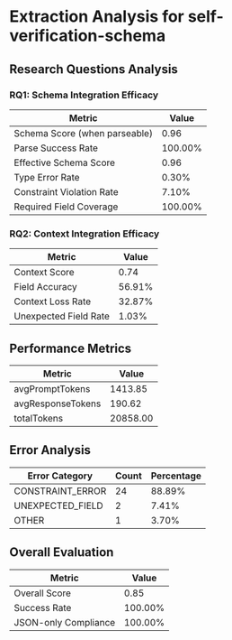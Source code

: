 # Extraction Analysis for self-verification-schema

## Research Questions Analysis

### RQ1: Schema Integration Efficacy

| Metric | Value |
|--------|-------|
| Schema Score (when parseable) | 0.96 |
| Parse Success Rate | 100.00% |
| Effective Schema Score | 0.96 |
| Type Error Rate | 0.30% |
| Constraint Violation Rate | 7.10% |
| Required Field Coverage | 100.00% |

### RQ2: Context Integration Efficacy

| Metric | Value |
|--------|-------|
| Context Score | 0.74 |
| Field Accuracy | 56.91% |
| Context Loss Rate | 32.87% |
| Unexpected Field Rate | 1.03% |

## Performance Metrics

| Metric | Value |
|--------|-------|
| avgPromptTokens | 1413.85 |
| avgResponseTokens | 190.62 |
| totalTokens | 20858.00 |

## Error Analysis

| Error Category | Count | Percentage |
|---------------|-------|------------|
| CONSTRAINT_ERROR | 24 | 88.89% |
| UNEXPECTED_FIELD | 2 | 7.41% |
| OTHER | 1 | 3.70% |

## Overall Evaluation

| Metric | Value |
|--------|-------|
| Overall Score | 0.85 |
| Success Rate | 100.00% |
| JSON-only Compliance | 100.00% |
